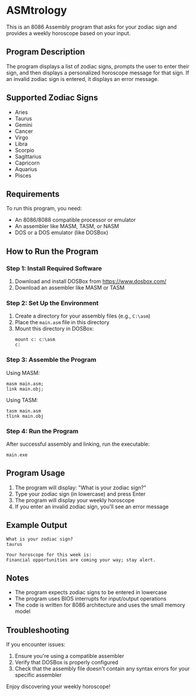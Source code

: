 # ASMtrology

This is an 8086 Assembly program that asks for your zodiac sign and provides a weekly horoscope based on your input.

## Program Description

The program displays a list of zodiac signs, prompts the user to enter their sign, and then displays a personalized horoscope message for that sign. If an invalid zodiac sign is entered, it displays an error message.

## Supported Zodiac Signs

- Aries
- Taurus
- Gemini
- Cancer
- Virgo
- Libra
- Scorpio
- Sagittarius
- Capricorn
- Aquarius
- Pisces

## Requirements

To run this program, you need:
- An 8086/8088 compatible processor or emulator
- An assembler like MASM, TASM, or NASM
- DOS or a DOS emulator (like DOSBox)

## How to Run the Program

### Step 1: Install Required Software

1. Download and install DOSBox from https://www.dosbox.com/
2. Download an assembler like MASM or TASM

### Step 2: Set Up the Environment

1. Create a directory for your assembly files (e.g., `C:\asm`)
2. Place the `main.asm` file in this directory
3. Mount this directory in DOSBox:
   ```
   mount c: c:\asm
   c:
   ```

### Step 3: Assemble the Program

Using MASM:
```
masm main.asm;
link main.obj;
```

Using TASM:
```
tasm main.asm
tlink main.obj
```

### Step 4: Run the Program

After successful assembly and linking, run the executable:
```
main.exe
```

## Program Usage

1. The program will display: "What is your zodiac sign?"
2. Type your zodiac sign (in lowercase) and press Enter
3. The program will display your weekly horoscope
4. If you enter an invalid zodiac sign, you'll see an error message

## Example Output

```
What is your zodiac sign?
taurus

Your horoscope for this week is:
Financial opportunities are coming your way; stay alert.
```

## Notes

- The program expects zodiac signs to be entered in lowercase
- The program uses BIOS interrupts for input/output operations
- The code is written for 8086 architecture and uses the small memory model

## Troubleshooting

If you encounter issues:
1. Ensure you're using a compatible assembler
2. Verify that DOSBox is properly configured
3. Check that the assembly file doesn't contain any syntax errors for your specific assembler

Enjoy discovering your weekly horoscope!
